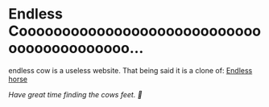  # Endless Coooooooooooooooooooooooooooooooooooooooooo...

endless cow is a useless website.
That being said it is a clone of: [Endless horse](http://endless.horse)



_Have great time finding the cows feet. 🤭_
